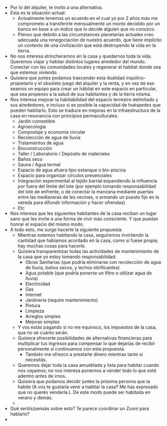 - Por lo del alquiler, te invito a una alternativa.
- Esta es la situación actual:
	- Actualmente tenemos un acuerdo en el cual yo por 2 años más me comprometo a transferirte mensualmente un monto decidido por un banco en base a un índice que lo decide alguien que no conozco.
	- Pienso que debido a las circumstances planetarias actuales creo adecuada una renegociación de nuestro acuerdo, que tiene implícito un contexto de una civilización que está destruyendo la vida en la tierra.
- No nos interesa atrincherarnos en la casa y quedarnos toda la vida. Queremos viajar y habitar distintos lugares alrededor del mundo. Conectar con las comunidades locales y regenerar el habitat donde sea que estemos viviendo.
- Quisiera que juntes podamos trascender esta dualidad inquilino-propietario y el obsoleto juego del alquiler y la renta, y en vez de eso seamos un equipo para crear un hábitat en este espacio en particular, que sea propenso a la salud de sus habitantes y de la tierra misma.
- Nos interesa mejorar la habitabilidad del espacio terrestre delimitado y sus alrededores, e incluso si es posible la capacidad de huéspedes que pueden habitarlo. Esto se traduce en mejoras en la infraestructura de la casa en resonancia con principios permaculturales.
	- Jardín comestible
	- Agroecología
	- Compostaje y economía circular
	- Recolección de agua de lluvia
	- Tratamientos de agua
	- Bioconstrucción
	- Taller / Laboratorio / Depósito de materiales
	- Baños seco
	- Sauna / Agua termal
	- Espacio de agua afuera tipo estanque o bio-piscina
	- Espacio para organizar círculos presenciales
	- Integración experimental al tejido barrial expandiendo la influencia por fuera del límite del lote (por ejemplo tomando responsabilidad del lote de enfrente, o de conectar la manzana mediante puertas entre las medianeras de les vecines, o armando un puesto fijo en la vereda para difundir información y hacer ofrendas)
	- Etc
- Nos interesa que les siguientes habitantes de la casa reciban un lugar sano que les invite a una forma de vivir más consciente. Y que puedan honrar el espacio del mismo modo.
- A todo esto, me surge hacerte la siguiente propuesta:
	- Mientras estemos habitando la casa, seguiremos invirtiendo la cantidad que habíamos acordado en la casa, como si fuese propia; hay muchas cosas para hacerle.
	- Quisiera transparentizar todas las actividades de mantenimiento de la casa que yo estoy tomando responsabilidad:
		- Obras Sanitarias (que podría eliminarse con recolección de agua de lluvia, baños secos, y lechos nitrificantes)
		- Agua potable (que podría ponerse un filtro o utilizar agua de lluvia)
		- Electricidad
		- Gas
		- Internet
		- Jardinería (require mantenimiento)
		- Pintura
		- Limpieza
		- Arreglos simples
		- Mejoras simples
	- Y vos estás pagando si no me equivoco, los impuestos de la casa, que no sé cuánto serán.
	- Quisiera ofrecerte posibilidades de alternativas financieras para multiplicar tus ingresos para compensar lo que dejarías de recibir personalmente si continuamos con esta propuesta.
		- También me ofrezco a prestarte dinero mientras tanto si necesitás.
	- Queremos dejar toda la casa amueblada y lista para habitar cuando nos vayamos; no nos interesa ponernos a vender todo lo que está adentro antes de irnos.
	- Quisiera que podamos decidir juntes la próxima persona que la habite (A vos te gustaría venir a habitar la casa? Me has expresado que no querés venderla.). De este modo puede ser habitada en verano y demás.
	-
- Qué sentís/pensás sobre esto? Te parece coordinar un Zoom para hablarlo?
-